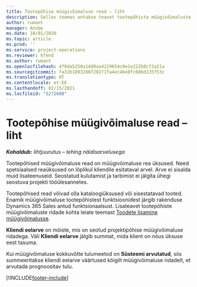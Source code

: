 ```yaml
---
title: Tootepõhise müügivõimaluse read – liht
description: Selles teemas antakse teavet tootepõhiste müügivõimaluste ridade kohta Project Operationsis.
author: rumant
manager: Annbe
ms.date: 10/01/2020
ms.topic: article
ms.prod: ''
ms.service: project-operations
ms.reviewer: kfend
ms.author: rumant
ms.openlocfilehash: 4f8da5258a1dd0aa4229654c0e1e222b8cf3a21a
ms.sourcegitcommit: fa32b1893286f20271fa4ec4be8fc68bd135f53c
ms.translationtype: HT
ms.contentlocale: et-EE
ms.lasthandoff: 02/15/2021
ms.locfileid: "5272608"
---
```

# <a name="product-based-opportunity-lines---lite"></a>Tootepõhise müügivõimaluse read – liht

_**Kohaldub:** lihtjuurutus – tehing näidisarvelusega_

Tootepõhised müügivõimaluse read on müügivõimaluse rea üksused. Need spetsiaalsed reaüksused on lõplikul kliendile esitataval arvel. Arve ei sisalda muid lisateenuseid. Seostatud kulutamist ja tarbimist ei jälgita ühegi seostuva projekti tööülesannetes.

Tootepõhised read võivad olla kataloogiüksused või sisestatavad tooted. Enamik müügivõimaluse tootepõhistest funktsioonidest järgib rakenduse Dynamics 365 Sales antud funktsionaalsust. Lisateavet tootepõhiste müügivõimaluste ridade kohta leiate teemast [Toodete lisamine müügivõimalusse](https://docs.microsoft.com/dynamics365/sales-enterprise/add-products-opportunity).

**Kliendi eelarve** on mõiste, mis on seotud projektipõhise müügivõimaluse ridadega. Väli **Kliendi eelarve** jälgib summat, mida klient on nõus üksuse eest tasuma.

Kui müügivõimaluse kokkuvõtte tulumeetod on **Süsteemi arvutatud**, siis summeeritakse kliendi eelarve väärtused kõigilt müügivõimaluse ridadelt, et arvutada prognoositav tulu. 



[!INCLUDE[footer-include](../../includes/footer-banner.md)]